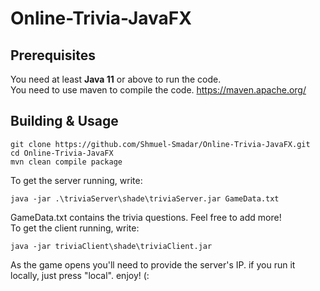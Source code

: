 # Online-Trivia-JavaFX
## Prerequisites
You need at least **Java 11** or above to run the code.  
You need to use maven to compile the code. https://maven.apache.org/
## Building & Usage
```
git clone https://github.com/Shmuel-Smadar/Online-Trivia-JavaFX.git
cd Online-Trivia-JavaFX
mvn clean compile package
```
To get the server running, write: 
```
java -jar .\triviaServer\shade\triviaServer.jar GameData.txt
```
GameData.txt contains the trivia questions. Feel free to add more!  
To get the client running, write:
```
java -jar triviaClient\shade\triviaClient.jar
```
As the game opens you'll need to provide the server's IP. if you run it locally, just press "local". enjoy! (:
